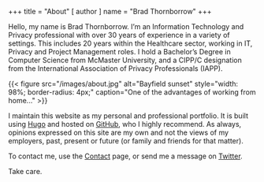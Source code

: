 +++
title = "About"
[ author ]
  name = "Brad Thornborrow"
+++

Hello, my name is Brad Thornborrow. I’m an Information Technology and Privacy professional with over 30 years of experience in a variety of settings. This includes 20 years within the Healthcare sector, working in IT, Privacy and Project Management roles. I hold a Bachelor’s Degree in Computer Science from McMaster University, and a CIPP/C designation from the International Association of Privacy Professionals (IAPP).

{{< figure src="/images/about.jpg" alt="Bayfield sunset" style="width: 98%; border-radius: 4px;" caption="One of the advantages of working from home..." >}}

I maintain this website as my personal and professional portfolio. It is built using [Hugo](http://gohugo.io/) and hosted on [GitHub](https://github.com), who I highly recommend. As always, opinions expressed on this site are my own and not the views of my employers, past, present or future (or family and friends for that matter).

To contact me, use the [Contact](/contact) page, or send me a message on [Twitter](https://twitter.com/thedeskofbrad).  

Take care.  
